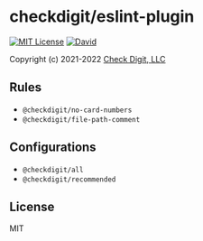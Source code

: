 # checkdigit/eslint-plugin

[![MIT License](https://img.shields.io/github/license/checkdigit/typescript-config)](https://github.com/checkdigit/eslint-plugin/blob/master/LICENSE.txt)
[![David](https://status.david-dm.org/gh/checkdigit/eslint-plugin.svg)](https://status.david-dm.org/gh/checkdigit/eslint-plugin.svg)

Copyright (c) 2021-2022 [Check Digit, LLC](https://checkdigit.com)

## Rules

* `@checkdigit/no-card-numbers`
* `@checkdigit/file-path-comment`

## Configurations

* `@checkdigit/all`
* `@checkdigit/recommended`

## License

MIT
